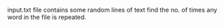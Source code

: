 input.txt file contains some random lines of text find the no. of times any word in the file is repeated.
